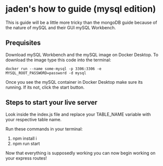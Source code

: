 # jaden's how to guide (mysql edition)

This is guide will be a little more tricky than the mongoDB guide because of the nature of mySQL and their GUI mySQL Workbench.

## Prequisites  
Download mySQL Workbench and the mySQL image on Docker Desktop. 
To download the image type this code into the terminal:

```
docker run --name some-mysql -p 3306:3306 -e MYSQL_ROOT_PASSWORD=password -d mysql
```

Once you see the mySQL container in Docker Desktop make sure its running. If its not, click the start button. 


## Steps to start your live server  
Look inside the index.js file and replace your TABLE_NAME variable with your respective table name.

Run these commands in your terminal:
1. npm install i
2. npm run start

Now that everything is supposedly working you can now begin working on your express routes!